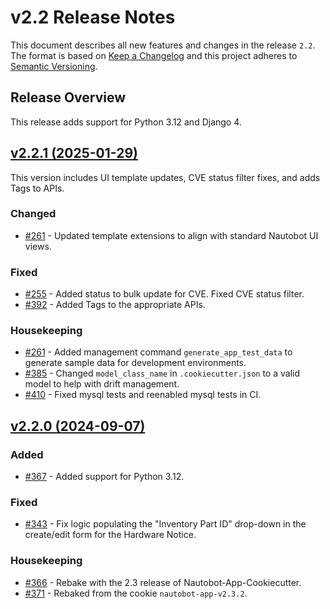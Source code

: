 # v2.2 Release Notes

This document describes all new features and changes in the release `2.2`. The format is based on [Keep a Changelog](https://keepachangelog.com/en/1.0.0/) and this project adheres to [Semantic Versioning](https://semver.org/spec/v2.0.0.html).

## Release Overview

This release adds support for Python 3.12 and Django 4.

## [v2.2.1 (2025-01-29)](https://github.com/nautobot/nautobot-app-device-lifecycle-mgmt/releases/tag/v2.2.1)

This version includes UI template updates, CVE status filter fixes, and adds Tags to APIs. 

### Changed

- [#261](https://github.com/nautobot/nautobot-app-device-lifecycle-mgmt/issues/261) - Updated template extensions to align with standard Nautobot UI views.

### Fixed

- [#255](https://github.com/nautobot/nautobot-app-device-lifecycle-mgmt/issues/255) - Added status to bulk update for CVE. Fixed CVE status filter.
- [#392](https://github.com/nautobot/nautobot-app-device-lifecycle-mgmt/issues/392) - Added Tags to the appropriate APIs.

### Housekeeping

- [#261](https://github.com/nautobot/nautobot-app-device-lifecycle-mgmt/issues/261) - Added management command `generate_app_test_data` to generate sample data for development environments.
- [#385](https://github.com/nautobot/nautobot-app-device-lifecycle-mgmt/issues/385) - Changed `model_class_name` in `.cookiecutter.json` to a valid model to help with drift management.
- [#410](https://github.com/nautobot/nautobot-app-device-lifecycle-mgmt/issues/410) - Fixed mysql tests and reenabled mysql tests in CI.


## [v2.2.0 (2024-09-07)](https://github.com/nautobot/nautobot-app-device-lifecycle-mgmt/releases/tag/v2.2.0)

### Added

- [#367](https://github.com/nautobot/nautobot-app-device-lifecycle-mgmt/issues/367) - Added support for Python 3.12.

### Fixed

- [#343](https://github.com/nautobot/nautobot-app-device-lifecycle-mgmt/issues/343) - Fix logic populating the "Inventory Part ID" drop-down in the create/edit form for the Hardware Notice.

### Housekeeping

- [#366](https://github.com/nautobot/nautobot-app-device-lifecycle-mgmt/issues/366) - Rebake with the 2.3 release of Nautobot-App-Cookiecutter.
- [#371](https://github.com/nautobot/nautobot-app-device-lifecycle-mgmt/issues/371) - Rebaked from the cookie `nautobot-app-v2.3.2`.
